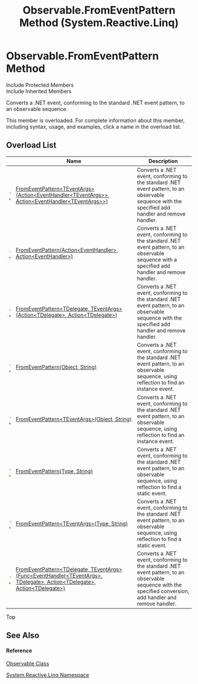 ﻿---
title: Observable.FromEventPattern Method  (System.Reactive.Linq)
TOCTitle: FromEventPattern Method
ms:assetid: Overload:System.Reactive.Linq.Observable.FromEventPattern
ms:mtpsurl: https://msdn.microsoft.com/en-us/library/system.reactive.linq.observable.fromeventpattern(v=VS.103)
ms:contentKeyID: 36069685
ms.date: 06/28/2011
mtps_version: v=VS.103
f1_keywords:
- System.Reactive.Linq.Observable.FromEventPattern
- System.Reactive.Linq.Observable.FromEventPattern``1
- System.Reactive.Linq.Observable.FromEventPattern``2
dev_langs:
- CSharp
- JScript
- VB
- FSharp
---

# Observable.FromEventPattern Method

Include Protected Members  
Include Inherited Members  

Converts a .NET event, conforming to the standard .NET event pattern, to an observable sequence.

This member is overloaded. For complete information about this member, including syntax, usage, and examples, click a name in the overload list.

## Overload List

<table>
<thead>
<tr class="header">
<th> </th>
<th>Name</th>
<th>Description</th>
</tr>
</thead>
<tbody>
<tr class="odd">
<td><img src="images\Hh303103.pubmethod(en-us,VS.103).gif" title="Public method" alt="Public method" /><img src="images\Hh244319.static(en-us,VS.103).gif" title="Static member" alt="Static member" /></td>
<td><a href="https://msdn.microsoft.com/en-us/library/m:system.reactive.linq.observable.fromeventpattern%60%601(system.action%7bsystem.eventhandler%7b%60%600%7d%7d%2csystem.action%7bsystem.eventhandler%7b%60%600%7d%7d)(v=VS.103)">FromEventPattern&lt;TEventArgs&gt;(Action&lt;EventHandler&lt;TEventArgs&gt;&gt;, Action&lt;EventHandler&lt;TEventArgs&gt;&gt;)</a></td>
<td>Converts a .NET event, conforming to the standard .NET event pattern, to an observable sequence with the specified add handler and remove handler.</td>
</tr>
<tr class="even">
<td><img src="images\Hh303103.pubmethod(en-us,VS.103).gif" title="Public method" alt="Public method" /><img src="images\Hh244319.static(en-us,VS.103).gif" title="Static member" alt="Static member" /></td>
<td><a href="https://msdn.microsoft.com/en-us/library/m:system.reactive.linq.observable.fromeventpattern(system.action%7bsystem.eventhandler%7d%2csystem.action%7bsystem.eventhandler%7d)(v=VS.103)">FromEventPattern(Action&lt;EventHandler&gt;, Action&lt;EventHandler&gt;)</a></td>
<td>Converts a .NET event, conforming to the standard .NET event pattern, to an observable sequence with a specified add handler and remove handler.</td>
</tr>
<tr class="odd">
<td><img src="images\Hh303103.pubmethod(en-us,VS.103).gif" title="Public method" alt="Public method" /><img src="images\Hh244319.static(en-us,VS.103).gif" title="Static member" alt="Static member" /></td>
<td><a href="https://msdn.microsoft.com/en-us/library/m:system.reactive.linq.observable.fromeventpattern%60%602(system.action%7b%60%600%7d%2csystem.action%7b%60%600%7d)(v=VS.103)">FromEventPattern&lt;TDelegate, TEventArgs&gt;(Action&lt;TDelegate&gt;, Action&lt;TDelegate&gt;)</a></td>
<td>Converts a .NET event, conforming to the standard .NET event pattern, to an observable sequence with the specified add handler and remove handler.</td>
</tr>
<tr class="even">
<td><img src="images\Hh303103.pubmethod(en-us,VS.103).gif" title="Public method" alt="Public method" /><img src="images\Hh244319.static(en-us,VS.103).gif" title="Static member" alt="Static member" /></td>
<td><a href="https://msdn.microsoft.com/en-us/library/m:system.reactive.linq.observable.fromeventpattern(system.object%2csystem.string)(v=VS.103)">FromEventPattern(Object, String)</a></td>
<td>Converts a .NET event, conforming to the standard .NET event pattern, to an observable sequence, using reflection to find an instance event.</td>
</tr>
<tr class="odd">
<td><img src="images\Hh303103.pubmethod(en-us,VS.103).gif" title="Public method" alt="Public method" /><img src="images\Hh244319.static(en-us,VS.103).gif" title="Static member" alt="Static member" /></td>
<td><a href="https://msdn.microsoft.com/en-us/library/m:system.reactive.linq.observable.fromeventpattern%60%601(system.object%2csystem.string)(v=VS.103)">FromEventPattern&lt;TEventArgs&gt;(Object, String)</a></td>
<td>Converts a .NET event, conforming to the standard .NET event pattern, to an observable sequence, using reflection to find an instance event.</td>
</tr>
<tr class="even">
<td><img src="images\Hh303103.pubmethod(en-us,VS.103).gif" title="Public method" alt="Public method" /><img src="images\Hh244319.static(en-us,VS.103).gif" title="Static member" alt="Static member" /></td>
<td><a href="https://msdn.microsoft.com/en-us/library/m:system.reactive.linq.observable.fromeventpattern(system.type%2csystem.string)(v=VS.103)">FromEventPattern(Type, String)</a></td>
<td>Converts a .NET event, conforming to the standard .NET event pattern, to an observable sequence, using reflection to find a static event.</td>
</tr>
<tr class="odd">
<td><img src="images\Hh303103.pubmethod(en-us,VS.103).gif" title="Public method" alt="Public method" /><img src="images\Hh244319.static(en-us,VS.103).gif" title="Static member" alt="Static member" /></td>
<td><a href="https://msdn.microsoft.com/en-us/library/m:system.reactive.linq.observable.fromeventpattern%60%601(system.type%2csystem.string)(v=VS.103)">FromEventPattern&lt;TEventArgs&gt;(Type, String)</a></td>
<td>Converts a .NET event, conforming to the standard .NET event pattern, to an observable sequence, using reflection to find a static event.</td>
</tr>
<tr class="even">
<td><img src="images\Hh303103.pubmethod(en-us,VS.103).gif" title="Public method" alt="Public method" /><img src="images\Hh244319.static(en-us,VS.103).gif" title="Static member" alt="Static member" /></td>
<td><a href="https://msdn.microsoft.com/en-us/library/m:system.reactive.linq.observable.fromeventpattern%60%602(system.func%7bsystem.eventhandler%7b%60%601%7d%2c%60%600%7d%2csystem.action%7b%60%600%7d%2csystem.action%7b%60%600%7d)(v=VS.103)">FromEventPattern&lt;TDelegate, TEventArgs&gt;(Func&lt;EventHandler&lt;TEventArgs&gt;, TDelegate&gt;, Action&lt;TDelegate&gt;, Action&lt;TDelegate&gt;)</a></td>
<td>Converts a .NET event, conforming to the standard .NET event pattern, to an observable sequence with the specified conversion, add handler and remove handler.</td>
</tr>
</tbody>
</table>

Top

## See Also

#### Reference

[Observable Class](hh244252\(v=vs.103\).md)

[System.Reactive.Linq Namespace](hh211929\(v=vs.103\).md)

